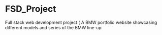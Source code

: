 # FSD_Project
Full stack web development project ( A BMW portfolio website showcasing different models and series of the BMW line-up
